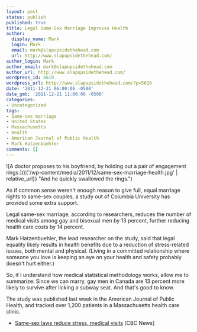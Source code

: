```yaml
---
layout: post
status: publish
published: true
title: Legal Same-Sex Marriage Improves Health
author:
  display_name: Mark
  login: Mark
  email: mark@slapupsidethehead.com
  url: http://www.slapupsidethehead.com/
author_login: Mark
author_email: mark@slapupsidethehead.com
author_url: http://www.slapupsidethehead.com/
wordpress_id: 5619
wordpress_url: http://www.slapupsidethehead.com/?p=5619
date: '2011-12-21 06:00:06 -0500'
date_gmt: '2011-12-21 11:00:06 -0500'
categories:
- Uncategorized
tags:
- Same-sex marriage
- United States
- Massachusetts
- Health
- American Journal of Public Health
- Mark Hatzenbuehler
comments: []
---
```

![A doctor proposes to his boyfriend, by holding out a pair of engagement rings:]({{'/wp-content/media/2011/12/same-sex-marriage-health.jpg' | relative_url}} "And he quickly swallowed the rings.")

As if common sense weren't enough reason to give full, equal marriage rights to same-sex couples, a study out of Columbia University has provided some extra support.

Legal same-sex marriage, according to researchers, reduces the number of medical visits among gay and bisexual men by 13 percent, further reducing health care costs by 14 percent.

Mark Hatzenbuehler, the lead researcher on the study, said that legal equality likely results in health benefits due to a reduction of stress-related issues, both mental and physical. (Living in a committed relationship where someone you love is keeping an eye on your health and safety probably doesn't hurt either.)

So, if I understand how medical statistical methodology works, allow me to summarize: Since we can marry, gay men in Canada are 13 percent more likely to survive after licking a subway seat. And that's good to know.

The study was published last week in the American Journal of Public Health, and tracked over 1,200 patients in a Massachusetts health care clinic.

- [Same-sex laws reduce stress, medical visits](http://www.cbc.ca/news/health/story/2011/12/16/same-sex-stress-visits.html) [CBC News]
